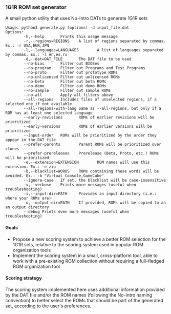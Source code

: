 ### 1G1R ROM set generator

A small python utility that uses No-Intro DATs to generate 1G1R sets

```
Usage: python3 generate.py [options] -d input_file.dat
Options:
        -h,--help       Prints this usage message
        -r,--regions=REGIONS    A list of regions separated by commas. Ex.: -r USA,EUR,JPN
        -l,--languages=LANGUAGES        A list of languages separated by commas. Ex.: -l en,es,ru
        -d,--dat=DAT_FILE       The DAT file to be used
        --no-bios       Filter out BIOSes
        --no-program    Filter out Programs and Test Programs
        --no-proto      Filter out prototype ROMs
        --no-unlicensed Filter out unlicensed ROMs
        --no-beta       Filter out beta ROMs
        --no-demo       Filter out demo ROMs
        --no-sample     Filter out sample ROMs
        --no-all        Apply all filters above
        --all-regions   Includes files of unselected regions, if a selected one if not available
        --all-regions-with-lang Same as --all-regions, but only if a ROM has at least one selected language
        --early-revisions       ROMs of earlier revisions will be prioritized
        --early-versions        ROMs of earlier versions will be prioritized
        --input-order   ROMs will be prioritized by the order they appear in the DAT file
        --prefer-parents        Parent ROMs will be prioritized over clones
        --prefer-prereleases    Prerelease (Beta, Proto, etc.) ROMs will be prioritized
        -e,--extension=EXTENSION        ROM names will use this extension. Ex.: -e zip
        -b,--blacklist=WORDS    ROMs containing these words will be avoided. Ex.: -b "Virtual Console,GameCube"
        --ignore-case   If set, the blacklist will be case-insensitive 
        -v,--verbose    Prints more messages (useful when troubleshooting)
        -i,--input-dir=PATH     Provides an input directory (i.e.: where your ROMs are)
        -o,--output-dir=PATH    If provided, ROMs will be copied to an an output directory
        --debug Prints even more messages (useful when troubleshooting)
```

#### Goals

* Propose a new scoring system to achieve a better ROM selection for the 1G1R sets, 
relative to the scoring system used in popular ROM organization tools
* Implement the scoring system in a small, cross-platform tool, able to work with a 
pre-existing ROM collection without requiring a full-fledged ROM organization tool

#### Scoring strategy

The scoring system implemented here uses additional information provided by the 
DAT file and/or the ROM names (following the No-Intro naming convention) to 
better select the ROMs that should be part of the generated set, according to the user's preferences.